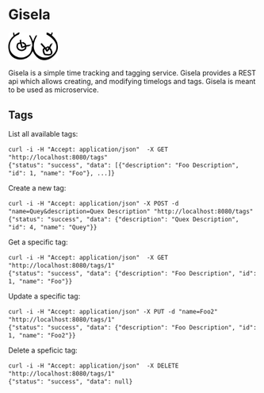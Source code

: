 # Gisela
<img src="https://github.com/toirl/gisela/blob/master/gisela.png" width="100" border="0">

Gisela is a simple time tracking and tagging service. Gisela provides a REST api which allows creating, and modifying timelogs and tags.
Gisela is meant to be used as microservice.

## Tags
List all available tags:

    curl -i -H "Accept: application/json"  -X GET "http://localhost:8080/tags"
    {"status": "success", "data": [{"description": "Foo Description", "id": 1, "name": "Foo"}, ...]}
    
Create a new tag:

    curl -i -H "Accept: application/json" -X POST -d "name=Quey&description=Quex Description" "http://localhost:8080/tags"
    {"status": "success", "data": {"description": "Quex Description", "id": 4, "name": "Quey"}}
    
Get a specific tag:

    curl -i -H "Accept: application/json"  -X GET "http://localhost:8080/tags/1"
    {"status": "success", "data": {"description": "Foo Description", "id": 1, "name": "Foo"}}
    
Update a specific tag:

    curl -i -H "Accept: application/json" -X PUT -d "name=Foo2" "http://localhost:8080/tags/1"
    {"status": "success", "data": {"description": "Foo Description", "id": 1, "name": "Foo2"}}

    
Delete a speficic tag:

    curl -i -H "Accept: application/json"  -X DELETE "http://localhost:8080/tags/1"
    {"status": "success", "data": null}

